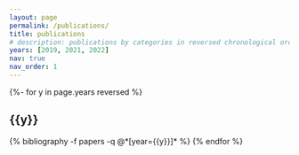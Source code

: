 ```yaml
---
layout: page
permalink: /publications/
title: publications
# description: publications by categories in reversed chronological order. generated by jekyll-scholar.
years: [2019, 2021, 2022]
nav: true
nav_order: 1
---
```

<!-- _pages/publications.md -->
<div class="publications">

{%- for y in page.years reversed %}
  <h2 class="year">{{y}}</h2>
  {% bibliography -f papers -q @*[year={{y}}]* %}
{% endfor %}

</div>
